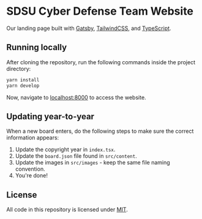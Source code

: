 # SDSU Cyber Defense Team Website

Our landing page built with [Gatsby](https://www.gatsbyjs.com/), [TailwindCSS](https://tailwindcss.com/), and [TypeScript](https://www.typescriptlang.org/).

## Running locally

After cloning the repository, run the following commands inside the project directory:

```bash
yarn install
yarn develop
```

Now, navigate to [localhost:8000](localhost:8000) to access the website.

## Updating year-to-year

When a new board enters, do the following steps to make sure the correct information appears:

1. Update the copyright year in `index.tsx`.
2. Update the `board.json` file found in `src/content`.
3. Update the images in `src/images` - keep the same file naming convention.
4. You're done!

## License

All code in this repository is licensed under [MIT](https://github.com/sdsucdt/website/blob/master/LICENSE).
